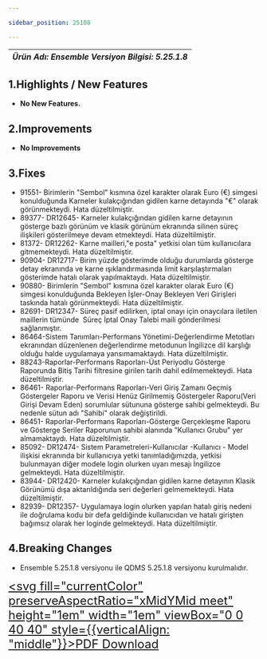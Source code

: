 ```yaml
---

sidebar_position: 25108

---
```

| ***Ürün Adı: Ensemble   Versiyon Bilgisi: 5.25.1.8*** |
|-----------------------------------------------|

## 1.Highlights / New Features

- **No New Features.**

## 2.Improvements

- **No Improvements**

## 3.Fixes
- 91551- Birimlerin "Sembol" kısmına özel karakter olarak Euro (€) simgesi konulduğunda Karneler kulakçığından gidilen karne detayında "&#8364;" olarak görünmekteydi. Hata düzeltilmiştir.
- 89377- DR12645- Karneler kulakçığından gidilen karne detayının gösterge bazlı görünüm ve klasik görünüm ekranında silinen süreç ilişkileri gösterilmeye devam etmekteydi. Hata düzeltilmiştir.
- 81372- DR12262- Karne mailleri,"e posta" yetkisi olan tüm kullanıcılara gitmemekteydi. Hata düzeltilmiştir.
- 90904- DR12717- Birim yüzde gösterimde olduğu durumlarda gösterge detay ekranında ve karne ışıklandırmasında limit karşılaştırmaları gösterimde hatalı olarak yapılmaktaydı. Hata düzeltilmiştir.
- 90880- Birimlerin "Sembol" kısmına özel karakter olarak Euro (€) simgesi konulduğunda Bekleyen İşler-Onay Bekleyen Veri Girişleri taskında hatalı görünmekteydi. Hata düzeltilmiştir.
- 82691- DR12347- Süreç pasif edilirken, iptal onayı için onaycılara iletilen maillerin tümünde  Süreç İptal Onay Talebi maili gönderilmesi sağlanmıştır.
- 86464-Sistem Tanımları-Performans Yönetimi-Değerlendirme Metotları ekranından düzenlenen değerlendirme metodunun İngilizce dil karşlığı olduğu halde uygulamaya yansımamaktaydı. Hata düzeltilmiştir.
- 88243-Raporlar-Performans Raporları-Üst Periyodlu Gösterge Raporunda Bitiş Tarihi filtresine girilen tarih dahil edilmemekteydi. Hata düzeltilmiştir.
- 86461- Raporlar-Performans Raporları-Veri Giriş Zamanı Geçmiş Göstergeler Raporu ve Verisi Henüz Girilmemiş Göstergeler Raporu(Veri Girişi Devam Eden) sorumlular sütununa gösterge sahibi gelmekteydi. Bu nedenle sütun adı "Sahibi" olarak değiştirildi.
- 86451- Raporlar-Performans Raporları-Gösterge Gerçekleşme Raporu ve Gösterge Seriler Raporunun sahibi alanında "Kullanıcı Grubu" yer almamaktaydı. Hata düzeltilmiştir.
- 85092- DR12474- Sistem Parametreleri-Kullanıcılar -Kullanıcı - Model ilişkisi ekranında bir kullanıcıya yetki tanımladığımızda, yetkisi bulunmayan diğer modele login olurken uyarı mesajı İngilizce gelmekteydi. Hata düzeltilmiştir.
- 83944- DR12420- Karneler kulakçığından gidilen karne detayının Klasik Görünümü dışa aktarıldığında seri değerleri gelmemekteydi. Hata düzeltilmiştir.
- 82939- DR12357- Uygulamaya login olurken yapılan hatalı giriş nedeni ile doğrulama kodu bir defa geldiğinde kullanıcıdan ve hatalı girişten bağımsız olarak her loginde gelmekteydi. Hata düzeltilmiştir.

## 4.Breaking Changes
- Ensemble 5.25.1.8 versiyonu ile QDMS 5.25.1.8 versiyonu kurulmalıdır. 

<font size="5"><a href="https://portal.synergynow.io/#/_redirect/hvmNMwZFVPfV2uTuc46Tpg"  target="_blank"><svg fill="currentColor" preserveAspectRatio="xMidYMid meet" height="1em" width="1em" viewBox="0 0 40 40" style={{verticalAlign: "middle"}}><g><path d="m35.8 8.5q0.6 0.6 1 1.7t0.5 1.9v25.8q0 0.8-0.6 1.5t-1.6 0.6h-30q-0.9 0-1.5-0.6t-0.6-1.5v-35.8q0-0.8 0.6-1.5t1.5-0.6h20q0.9 0 2 0.4t1.7 1.1z m-9.9-5.5v8.4h8.4q-0.3-0.6-0.5-0.9l-7-7q-0.3-0.2-0.9-0.5z m8.5 34.1v-22.8h-9.3q-0.9 0-1.5-0.6t-0.6-1.6v-9.2h-17.1v34.2h28.5z m-11.4-13.2q0.7 0.6 1.8 1.3 1.3-0.2 2.6-0.2 3.3 0 4 1.1 0.4 0.5 0 1.2 0 0 0 0l0 0v0.1q-0.2 0.8-1.6 0.8-1.1 0-2.6-0.4t-2.9-1.2q-4.9 0.5-8.7 1.8-3.4 5.9-5.4 5.9-0.4 0-0.7-0.2l-0.5-0.2q0-0.1-0.1-0.2-0.3-0.2-0.2-0.8 0.2-0.8 1.3-2t2.9-2.1q0.3-0.2 0.5 0.1 0.1 0 0.1 0.1 1.1-1.9 2.4-4.4 1.5-3.1 2.3-5.9-0.5-1.8-0.7-3.5t0.2-2.9q0.2-0.9 0.9-0.9h0.5q0.5 0 0.8 0.4 0.4 0.4 0.2 1.5-0.1 0.1-0.1 0.2 0 0 0 0.1v0.7q0 2.8-0.3 4.3 1.2 3.7 3.3 5.3z m-12.9 9.2q1.2-0.6 3.1-3.5-1.2 0.8-2 1.8t-1.1 1.7z m8.9-20.6q-0.4 1-0.1 3 0.1-0.2 0.2-1 0-0.1 0.1-0.9 0.1-0.1 0.1-0.2 0-0.1 0-0.1t0 0 0 0q0-0.5-0.3-0.8 0 0 0 0v0z m-2.8 14.8q3-1.2 6.4-1.8-0.1 0-0.3-0.2t-0.4-0.3q-1.7-1.5-2.8-4-0.6 2-1.9 4.4-0.7 1.3-1 1.9z m14.4-0.4q-0.5-0.5-3.1-0.5 1.7 0.6 2.8 0.6 0.3 0 0.4 0 0 0-0.1-0.1z"></path></g></svg>PDF Download</a></font>